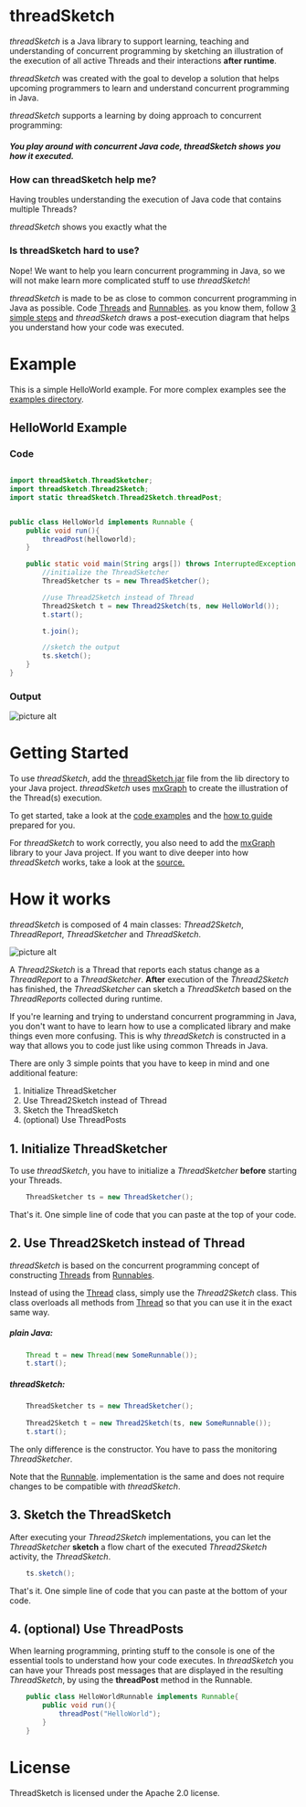 # threadSketch

_threadSketch_ is a Java library to support learning, teaching and understanding of concurrent programming by sketching an illustration of the execution of all active Threads and their interactions __after runtime__.

_threadSketch_ was created with the goal to develop a solution that helps upcoming programmers to learn and understand concurrent programming in Java.

_threadSketch_ supports a learning by doing approach to concurrent programming:

##### You play around with concurrent Java code, _threadSketch_ shows you how it executed.

### How can threadSketch help me?
Having troubles understanding the execution of Java code that contains multiple Threads?

_threadSketch_ shows you exactly what the 

### Is threadSketch hard to use?
Nope!
We want to help you learn concurrent programming in Java, so we will not make learn more complicated stuff to use _threadSketch_!

_threadSketch_ is made to be as close to common concurrent programming in Java as possible.
Code [Threads](https://docs.oracle.com/javase/8/docs/api/java/lang/Thread.html) and [Runnables](https://docs.oracle.com/javase/8/docs/api/java/lang/Runnable.html). 
as you know them, follow [3 simple steps](four-steps) and _threadSketch_ draws a post-execution diagram that helps you understand how your code was executed.

# Example 
This is a simple HelloWorld example. For more complex examples see the [examples directory](https://github.com/MSMetzger/ThreadSketch/tree/master/examples/examples).

## HelloWorld Example
### Code
```java

import threadSketch.ThreadSketcher;
import threadSketch.Thread2Sketch;
import static threadSketch.Thread2Sketch.threadPost;


public class HelloWorld implements Runnable {
    public void run(){
        threadPost(helloworld);
    }

    public static void main(String args[]) throws InterruptedException {
        //initialize the ThreadSketcher
        ThreadSketcher ts = new ThreadSketcher();

        //use Thread2Sketch instead of Thread
        Thread2Sketch t = new Thread2Sketch(ts, new HelloWorld());
        t.start();

        t.join();

        //sketch the output
        ts.sketch();
    }
}

```
### Output
![picture alt](examples/examples/helloworld/HelloWorldSketch.png "HelloWorldSketch")
# Getting Started
To use _threadSketch_, add the [threadSketch.jar](https://github.com/MSMetzger/ThreadSketch/blob/master/lib/threadSketch.jar) file from the lib directory to your Java project.
_threadSketch_ uses [mxGraph](https://github.com/jgraph/mxgraph) to create the illustration of the Thread(s) execution.

To get started, take a look at the [code examples](https://github.com/MSMetzger/ThreadSketch/tree/master/examples/examples) and the [how to guide](#how-to) prepared for you.

For _threadSketch_ to work correctly, you also need to add the [mxGraph](https://github.com/jgraph/mxgraph) library to your Java project.
If you want to dive deeper into how _threadSketch_ works, take a look at the [source.](https://github.com/MSMetzger/ThreadSketch/tree/master/src/threadSketch)

# <a name="how-to"></a> How it works
_threadSketch_ is composed of 4 main classes: _Thread2Sketch_, _ThreadReport_, _ThreadSketcher_ and _ThreadSketch_.

![picture alt](threadSketchDiagram.png  "class diagram")

A _Thread2Sketch_ is a Thread that reports each status change as a _ThreadReport_ to a _ThreadSketcher_.
__After__ execution of the _Thread2Sketch_ has finished, the _ThreadSketcher_ can sketch a _ThreadSketch_ based on the _ThreadReports_ collected during runtime.

If you're learning and trying to understand concurrent programming in Java, you don't want to have to learn how to use a complicated library and make things even more confusing.
This is why _threadSketch_ is constructed in a way that allows you to code just like using common Threads in Java.

There are only 3 simple points that you have to keep in mind and one additional feature:


<a name="four-steps"></a>
1. Initialize ThreadSketcher
2. Use Thread2Sketch instead of Thread
3. Sketch the ThreadSketch
4. (optional) Use ThreadPosts

## 1. Initialize ThreadSketcher
To use _threadSketch_, you have to initialize a _ThreadSketcher_ __before__ starting your Threads.
```java
    ThreadSketcher ts = new ThreadSketcher();
```
That's it. One simple line of code that you can paste at the top of your code.

## 2. Use Thread2Sketch instead of Thread
_threadSketch_ is based on the concurrent programming concept of constructing [Threads](https://docs.oracle.com/javase/8/docs/api/java/lang/Thread.html) from [Runnables](https://docs.oracle.com/javase/8/docs/api/java/lang/Runnable.html). 

Instead of using the [Thread](https://docs.oracle.com/javase/8/docs/api/java/lang/Thread.html) class, simply use the _Thread2Sketch_ class.
This class overloads all methods from [Thread](https://docs.oracle.com/javase/8/docs/api/java/lang/Thread.html) so that you can use it in the exact same way.


##### plain Java:
```java
    Thread t = new Thread(new SomeRunnable());
    t.start();
```
 
 
##### threadSketch:    

```java
    ThreadSketcher ts = new ThreadSketcher();
    
    Thread2Sketch t = new Thread2Sketch(ts, new SomeRunnable());
    t.start();    
```
     
The only difference is the constructor. You have to pass the monitoring _ThreadSketcher_.

Note that the [Runnable](https://docs.oracle.com/javase/8/docs/api/java/lang/Runnable.html). implementation is the same and does not require changes to be compatible with _threadSketch_.


## 3. Sketch the ThreadSketch
After executing your _Thread2Sketch_ implementations, you can let the _ThreadSketcher_ __sketch__ a flow chart of the executed _Thread2Sketch_ activity, the _ThreadSketch_.

```java
    ts.sketch();
```

That's it. One simple line of code that you can paste at the bottom of your code.

## 4. (optional) Use ThreadPosts
 When learning programming, printing stuff to the console is one of the essential tools to understand how your code executes.
 In _threadSketch_ you can have your Threads post messages that are displayed in the resulting _ThreadSketch_,
 by using the __threadPost__ method in the Runnable. 
 
 
```java
    public class HelloWorldRunnable implements Runnable{
        public void run(){
            threadPost("HelloWorld");
        }
    } 
``` 
 
# License
ThreadSketch is licensed under the Apache 2.0 license.

